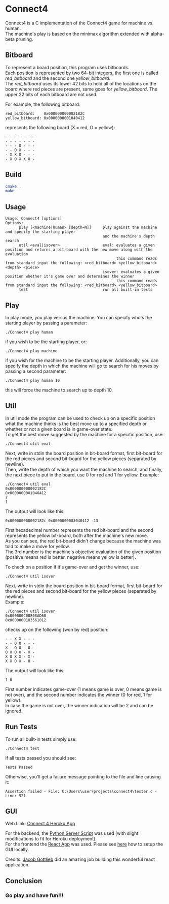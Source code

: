 # Connect4

Connect4 is a C implementation of the Connect4 game for machine vs. human.<br/>
The machine's play is based on the minimax algorithm extended with alpha-beta pruning.


## Bitboard

To represent a board position, this program uses bitboards.<br/>
Each position is represented by two 64-bit integers, the first one is called *red_bitboard* and the second one *yellow_bitboard*.<br/>
The *red_bitboard* uses its lower 42 bits to hold all of the locations on the board where red pieces are present, same goes for *yellow_bitboard*. The upper 22 bits of each bitboard are not used.<br/>

For example, the following bitboard:

```
red_bitboard:    0x000000000002182C
yellow_bitboard: 0x0000000001040412
```

represents the following board (X = red, O = yellow):

```
- - - - - - -
- - - - - - -
- - - O - - -
- - O X - - -
- X X O - - -
- X O X X O -
```

## Build

```bash
cmake .
make
```

## Usage
```
Usage: Connect4 [options]
Options:
      play [<machine|human> [depth=N]]     play against the machine and specify the starting player
                                           and the machine's depth search
      util <eval|isover>                   eval: evaluates a given position and returns a bit-board with the new move along with the evaluation
                                                 this command reads from standard input the following: <red_bitboard> <yellow_bitboard> <depth> <piece>
                                           isover: evaluates a given position whether it's game over and determines the winner
                                                 this command reads from standard input the following: <red_bitboard> <yellow_bitboard>
      test                                 run all built-in tests
```

## Play

In play mode, you play versus the machine.
You can specify who's the starting player by passing a parameter:

```
./Connect4 play human
```

if you wish to be the starting player, or:

```
./Connect4 play machine
```

if you wish for the machine to be the starting player.
Additionally, you can specify the depth in which the machine will go to search for his moves by passing a second parameter:

```
./Connect4 play human 10
```

this will force the machine to search up to depth 10.

## Util

In util mode the program can be used to check up on a specific position what the machine thinks is the best move up to a specified depth
or whether or not a given board is in game-over state.<br/>
To get the best move suggested by the machine for a specific position, use:

```
./Connect4 util eval
```

Next, write in stdin the board position in bit-board format, first bit-board for the red pieces and second bit-board for the yellow pieces (separated by newline).<br/>
Then, write the depth of which you want the machine to search, and finally, the next piece to put in the board, use 0 for red and 1 for yellow.
Example:

```
./Connect4 util eval
0x000000000002182C
0x0000000001040412
7
1
```

The output will look like this:

```
0x000000000002182c 0x0000000003040412 -13
```

First hexadecimal number represents the red bit-board and the second represents the yellow bit-board, both after the machine's new move.<br/>
As you can see, the red bit-board didn't change because the machine was told to make a move for yellow.<br/>
The 3rd number is the machine's objective evaluation of the given position (positive means red is better, negative means yellow is better).<br/>

To check on a position if it's game-over and get the winner, use:

```
./Connect4 util isover
```

Next, write in stdin the board position in bit-board format, first bit-board for the red pieces and second bit-board for the yellow pieces (separated by newline).<br/>
Example:

```
./Connect4 util isover
0x000000C00808AD68
0x0000000183561012
```

checks up on the following (won by red) position:

```
- - X X - - -
- - O O - - -
X - O O - O -
O X O O - X -
X O X X - X -
X X O X - O -
```

The output will look like this:

```
1 0
```

First number indicates game-over (1 means game is over, 0 means game is not over), and the second number indicates the winner (0 for red, 1 for yellow).<br/>
In case the game is not over, the winner indication will be 2 and can be ignored.


## Run Tests

To run all built-in tests simply use:

```
./Connect4 test
```

If all tests passed you should see:

```
Tests Passed
```

Otherwise, you'll get a failure message pointing to the file and line causing it:

```
Assertion failed - File: C:\Users\user\projects\connect4\tester.c - Line: 521
```

## GUI

Web Link: [Connect 4 Heroku App](https://connect4-react.herokuapp.com/)

For the backend, the [Python Server Script](scripts/server.py) was used (with slight modifications to fit for Heroku deployment).<br/>
For the frontend the [React App](gui/) was used. Please see [here](gui/README.md) how to setup the GUI locally.<br/>

Credits: [Jacob Gottlieb](https://github.com/GottliebJacob) did an amazing job building this wonderful react application.<br/>

## Conclusion
### Go play and have fun!!!
